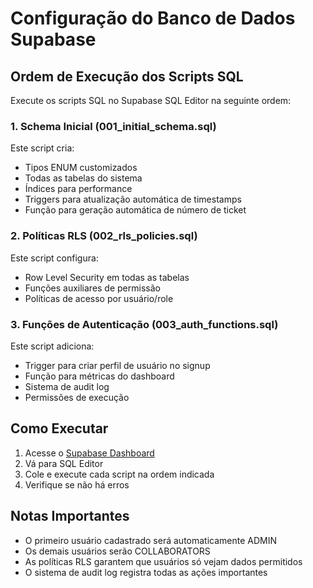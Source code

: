 # Configuração do Banco de Dados Supabase

## Ordem de Execução dos Scripts SQL

Execute os scripts SQL no Supabase SQL Editor na seguinte ordem:

### 1. Schema Inicial (001_initial_schema.sql)
Este script cria:
- Tipos ENUM customizados
- Todas as tabelas do sistema
- Índices para performance
- Triggers para atualização automática de timestamps
- Função para geração automática de número de ticket

### 2. Políticas RLS (002_rls_policies.sql)
Este script configura:
- Row Level Security em todas as tabelas
- Funções auxiliares de permissão
- Políticas de acesso por usuário/role

### 3. Funções de Autenticação (003_auth_functions.sql)
Este script adiciona:
- Trigger para criar perfil de usuário no signup
- Função para métricas do dashboard
- Sistema de audit log
- Permissões de execução

## Como Executar

1. Acesse o [Supabase Dashboard](https://supabase.com/dashboard)
2. Vá para SQL Editor
3. Cole e execute cada script na ordem indicada
4. Verifique se não há erros

## Notas Importantes

- O primeiro usuário cadastrado será automaticamente ADMIN
- Os demais usuários serão COLLABORATORS
- As políticas RLS garantem que usuários só vejam dados permitidos
- O sistema de audit log registra todas as ações importantes